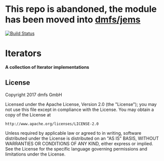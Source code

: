 # This repo is abandoned, the module has been moved into [dmfs/jems](https://github.com/dmfs/jems)

[![Build Status](https://travis-ci.org/dmfs/iterators.svg?branch=master)](https://travis-ci.org/dmfs/iterators)

# Iterators

__A collection of Iterator implementations__


## License

Copyright 2017 dmfs GmbH


Licensed under the Apache License, Version 2.0 (the "License");
you may not use this file except in compliance with the License.
You may obtain a copy of the License at

    http://www.apache.org/licenses/LICENSE-2.0

Unless required by applicable law or agreed to in writing, software
distributed under the License is distributed on an "AS IS" BASIS,
WITHOUT WARRANTIES OR CONDITIONS OF ANY KIND, either express or implied.
See the License for the specific language governing permissions and
limitations under the License.


